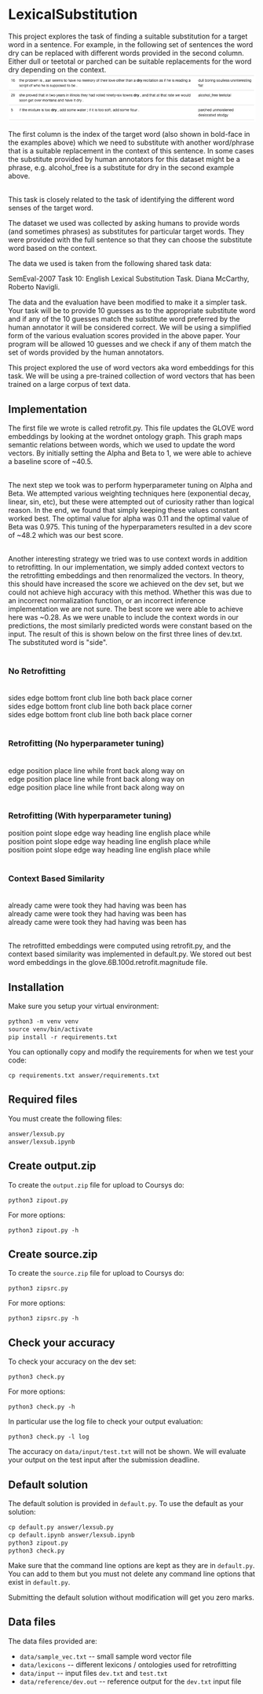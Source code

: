 # LexicalSubstitution
This project explores the task of finding a suitable substitution for a target word in a sentence. For example, in the following set of sentences the word dry can be replaced with different words provided in the second column. Either dull or teetotal or parched can be suitable replacements for the word dry depending on the context.
![background](./images/background.png)

The first column is the index of the target word (also shown in bold-face in the examples above) which we need to substitute with another word/phrase that is a suitable replacement in the context of this sentence. In some cases the substitute provided by human annotators for this dataset might be a phrase, e.g. alcohol_free is a substitute for dry in the second example above. </br> </br>

This task is closely related to the task of identifying the different word senses of the target word.

The dataset we used was collected by asking humans to provide words (and sometimes phrases) as substitutes for particular target words. They were provided with the full sentence so that they can choose the substitute word based on the context.

The data we used is taken from the following shared task data:

SemEval-2007 Task 10: English Lexical Substitution Task. Diana McCarthy, Roberto Navigli.

The data and the evaluation have been modified to make it a simpler task. Your task will be to provide 10 guesses as to the appropriate substitute word and if any of the 10 guesses match the substitute word preferred by the human annotator it will be considered correct. We will be using a simplified form of the various evaluation scores provided in the above paper. Your program will be allowed 10 guesses and we check if any of them match the set of words provided by the human annotators.

This project explored the use of word vectors aka word embeddings for this task. We will be using a pre-trained collection of word vectors that has been trained on a large corpus of text data.

## Implementation

The first file we wrote is called retrofit.py. This file updates the GLOVE word embeddings by looking at the wordnet ontology graph. This graph maps semantic relations between words, which we used to update the word vectors. By initially setting the Alpha and Beta to 1, we were able to achieve a baseline score of ~40.5. </br> </br>

The next step we took was to perform hyperparameter tuning on Alpha and Beta. We attempted various weighting techniques here (exponential decay, linear, sin, etc), but these were attempted out of curiosity rather than logical reason. In the end, we found that simply keeping these values constant worked best. The optimal value for alpha was 0.11 and the optimal value of Beta was 0.975. This tuning of the hyperparameters resulted in a dev score of ~48.2 which was our best score.
</br></br>

Another interesting strategy we tried was to use context words in addition to retrofitting. In our implementation, we simply added context vectors to the retrofitting embeddings and then renormalized the vectors. In theory, this should have increased the score we achieved on the dev set, but we could not achieve high accuracy with this method. Whether this was due to an incorrect normalization function, or an incorrect inference implementation we are not sure. The best score we were able to achieve here was ~0.28.
As we were unable to include the context words in our predictions, the most similarly predicted words were constant based on the input. The result of this is shown below on the first three lines of dev.txt. The substituted word is "side". </br></br>

### No Retrofitting </br> </br>
sides edge bottom front club line both back place corner </br>
sides edge bottom front club line both back place corner </br>
sides edge bottom front club line both back place corner </br> </br>

### Retrofitting (No hyperparameter tuning) </br> </br>

edge position place line while front back along way on </br>
edge position place line while front back along way on </br>
edge position place line while front back along way on </br> </br>

### Retrofitting (With hyperparameter tuning) </br>

position point slope edge way heading line english place while </br>
position point slope edge way heading line english place while </br>
position point slope edge way heading line english place while </br> </br>

### Context Based Similarity </br> </br>
already came were took they had having was been has </br>
already came were took they had having was been has </br>
already came were took they had having was been has </br> </br>

The retrofitted embeddings were computed using retrofit.py, and the context based similarity was implemented in default.py. We stored out best word embeddings in the glove.6B.100d.retrofit.magnitude file.

## Installation

Make sure you setup your virtual environment:

    python3 -m venv venv
    source venv/bin/activate
    pip install -r requirements.txt

You can optionally copy and modify the requirements for when we
test your code:

    cp requirements.txt answer/requirements.txt

## Required files

You must create the following files:

    answer/lexsub.py
    answer/lexsub.ipynb

## Create output.zip

To create the `output.zip` file for upload to Coursys do:

    python3 zipout.py

For more options:

    python3 zipout.py -h

## Create source.zip

To create the `source.zip` file for upload to Coursys do:

    python3 zipsrc.py

For more options:

    python3 zipsrc.py -h

## Check your accuracy

To check your accuracy on the dev set:

    python3 check.py

For more options:

    python3 check.py -h

In particular use the log file to check your output evaluation:

    python3 check.py -l log

The accuracy on `data/input/test.txt` will not be shown.  We will
evaluate your output on the test input after the submission deadline.

## Default solution

The default solution is provided in `default.py`. To use the default
as your solution:

    cp default.py answer/lexsub.py
    cp default.ipynb answer/lexsub.ipynb
    python3 zipout.py
    python3 check.py

Make sure that the command line options are kept as they are in
`default.py`. You can add to them but you must not delete any
command line options that exist in `default.py`.

Submitting the default solution without modification will get you
zero marks.

## Data files

The data files provided are:

* `data/sample_vec.txt` -- small sample word vector file
* `data/lexicons` -- different lexicons / ontologies used for retrofitting
* `data/input` -- input files `dev.txt` and `test.txt`
* `data/reference/dev.out` -- reference output for the `dev.txt` input file
